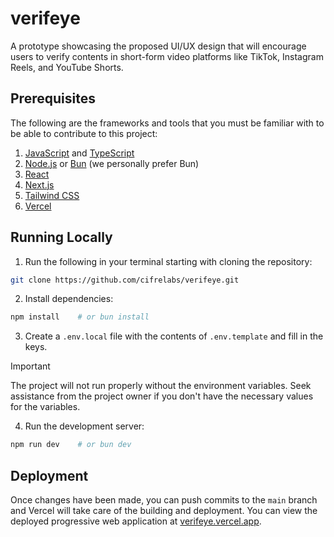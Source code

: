 # verifeye
A prototype showcasing the proposed UI/UX design that will encourage users to verify contents in short-form video platforms like TikTok, Instagram Reels, and YouTube Shorts.

## Prerequisites
The following are the frameworks and tools that you must be familiar with to be able to contribute to this project:
1. [JavaScript](https://developer.mozilla.org/en-US/docs/Web/JavaScript/Reference) and [TypeScript](https://www.typescriptlang.org/docs/handbook/intro.html)
2. [Node.js](https://nodejs.org/en/download/) or [Bun](https://bun.sh/) (we personally prefer Bun)
3. [React](https://react.dev/learn)
4. [Next.js](https://nextjs.org/learn)
5. [Tailwind CSS](https://tailwindcss.com/docs)
6. [Vercel](https://vercel.com/docs)

## Running Locally
1. Run the following in your terminal starting with cloning the repository:
```bash
git clone https://github.com/cifrelabs/verifeye.git
```
2. Install dependencies:
```bash
npm install    # or bun install
```
3. Create a `.env.local` file with the contents of `.env.template` and fill in the keys.

> [!IMPORTANT]
> The project will not run properly without the environment variables. Seek assistance from the project owner if you don't have the necessary values for the variables.

4. Run the development server:
```bash
npm run dev    # or bun dev
```

## Deployment
Once changes have been made, you can push commits to the `main` branch and Vercel will take care of the building and deployment. You can view the deployed progressive web application at [verifeye.vercel.app](https://verifeye.vercel.app).